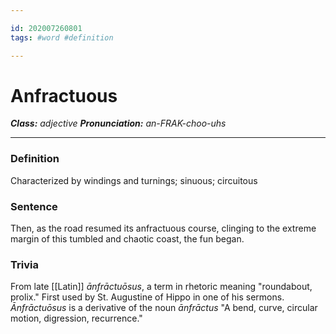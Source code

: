 ```yaml
---

id: 202007260801
tags: #word #definition

---
```


# Anfractuous
**_Class:_** *adjective*
**_Pronunciation:_** *an-FRAK-choo-uhs*

---

### Definition
Characterized by windings and turnings; sinuous; circuitous

### Sentence
Then, as the road resumed its anfractuous course, clinging to the extreme margin of this tumbled and chaotic coast, the fun began.

### Trivia
From late [[Latin]] *ānfrāctuōsus*, a term in rhetoric meaning "roundabout, prolix." First used by St. Augustine of Hippo in one of his sermons. *Ānfrāctuōsus* is a derivative of the noun *ānfrāctus* "A bend, curve, circular motion, digression, recurrence."